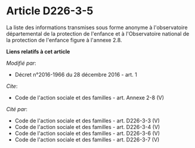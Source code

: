# Article D226-3-5

La liste des informations transmises sous forme anonyme à l'observatoire départemental de la protection de l'enfance et à
l'Observatoire national de la protection de l'enfance figure à l'annexe 2.8.

**Liens relatifs à cet article**

_Modifié par_:

  - Décret n°2016-1966 du 28 décembre 2016 - art. 1

_Cite_:

  - Code de l'action sociale et des familles - art. Annexe 2-8 (V)

_Cité par_:

  - Code de l'action sociale et des familles - art. D226-3-3 (V)
  - Code de l'action sociale et des familles - art. D226-3-4 (V)
  - Code de l'action sociale et des familles - art. D226-3-6 (V)
  - Code de l'action sociale et des familles - art. D226-3-7 (V)
